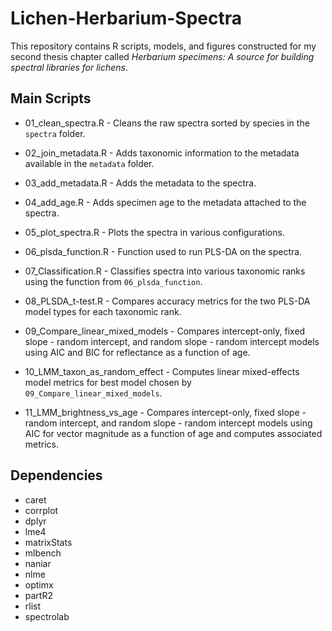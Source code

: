 # Lichen-Herbarium-Spectra

This repository contains R scripts, models, and figures constructed for my second thesis chapter called *Herbarium specimens: A source for building spectral libraries for lichens*.

## Main Scripts

* 01_clean_spectra.R - Cleans the raw spectra sorted by species in the `spectra` folder.

* 02_join_metadata.R - Adds taxonomic information to the metadata available in the `metadata` folder.

* 03_add_metadata.R - Adds the metadata to the spectra.

* 04_add_age.R - Adds specimen age to the metadata attached to the spectra.

* 05_plot_spectra.R - Plots the spectra in various configurations.

* 06_plsda_function.R - Function used to run PLS-DA on the spectra.

* 07_Classification.R - Classifies spectra into various taxonomic ranks using the function from `06_plsda_function`.

* 08_PLSDA_t-test.R - Compares accuracy metrics for the two PLS-DA model types for each taxonomic rank.

* 09_Compare_linear_mixed_models - Compares intercept-only, fixed slope - random intercept, and random slope - random intercept models using AIC and BIC for reflectance as a function of age.

* 10_LMM_taxon_as_random_effect - Computes linear mixed-effects model metrics for best model chosen by `09_Compare_linear_mixed_models`.

* 11_LMM_brightness_vs_age - Compares intercept-only, fixed slope - random intercept, and random slope - random intercept models using AIC for vector magnitude as a function of age and computes associated metrics.

## Dependencies

* caret
* corrplot
* dplyr
* lme4
* matrixStats
* mlbench
* naniar
* nlme
* optimx
* partR2
* rlist
* spectrolab
